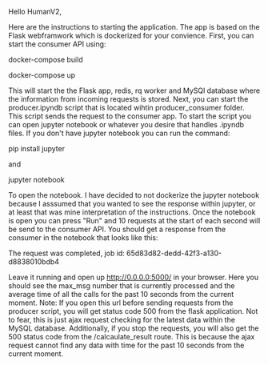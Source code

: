 Hello HumanV2,

Here are the instructions to starting the application. The app is based on the Flask webframwork which is dockerized for your convience.
First, you can start the consumer API using:

docker-compose build

docker-compose up

This will start the the Flask app, redis, rq worker and MySQl database where the information from incoming requests is stored.
Next, you can start the producer.ipyndb script that is located wihtin producer_consumer folder. This script sends the request to the consumer app. To start the script you can open jupyter notebook or whatever you desire that handles .ipyndb files. If you don't have jupyter notebook you can run the command:

pip install jupyter

and 

jupyter notebook

To open the notebook. I have decided to not dockerize the jupyter notebook because I asssumed that you wanted to see the response within jupyter, or at least that was mine interpretation of the instructions. Once the notebook is open you can press "Run" and 10 requests at the start of each second will be send to the consumer API. You should get a response from the consumer in the notebook that looks like this:

The request was completed, job id: 65d83d82-dedd-42f3-a130-d8838010bdb4

Leave it running and open up http://0.0.0.0:5000/ in your browser. Here you should see the max_msg number that is currently processed and the average time of all the calls for the past 10 seconds from the current moment. Note: If you open this url before sending requests from the producer script, you will get status code 500 from the flask application. Not to fear, this is just ajax request checking for the latest data within the MySQL database. Additionally, if you stop the requests, you will also get the 500 status code from the /calcaulate_result route. This is because the ajax request cannot find any data with time for the past 10 seconds from the current moment. 

